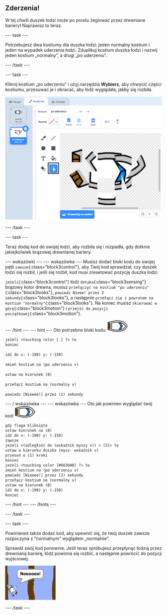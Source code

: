 ## Zderzenia!

W tej chwili duszek łodzi może po prostu żeglować przez drewniane bariery! Naprawisz to teraz.

\--- task \---

Potrzebujesz dwa kostiumy dla duszka łodzi: jeden normalny kostium i jeden na wypadek uderzenia łodzi. Zduplikuj kostium duszka łodzi i nazwij jeden kostium „normalny”, a drugi „po uderzeniu”.

\--- /task \---

\--- task \---

Kliknij kostium „po uderzeniu” i użyj narzędzia **Wybierz**, aby chwycić części kostiumu, przesuwać je i obracać, aby łódź wyglądała, jakby się rozbiła.

![zrzut ekranu](images/boat-hit-costume-annotated.png)

\--- /task \---

\--- task \---

Teraz dodaj kod do swojej łodzi, aby rozbiła się i rozpadła, gdy dotknie jakiejkolwiek brązowej drewnianej bariery.

\--- wskazówki \--- \--- wskazówka \--- Musisz dodać bloki kodu do swojej pętli `zawsze`{:class="block3control"}, aby Twój kod sprawdzał, czy duszek łodzi się rozbił, i jeśli się rozbił, kod musi zresetować pozycję duszka łodzi.

`jeżeli`{:class="block3control"} łódź `dotyka`{:class="block3sensing"} brązowy kolor drewna, musisz `przełączyć na kostium "po uderzeniu"`{:class="block3looks"}, `powiedz Nieee! przez 2 sekundy`{:class="block3looks"}, a następnie `przełącz się z powrotem na kostium "normalny"`{:class="block3looks"}. Na koniec musisz `skierować w górę`{:class="block3motion"} i `przejść do pozycji początkowej`{:class="block3motion"}.

\--- /hint \--- \--- hint \--- Oto potrzebne bloki kodu: ![duszek łodzi](images/boat_resize.png)

```blocks3
jeżeli <touching color [ ] ?> to
koniec

idź do x: (-190) y: (-150)

zmień kostium na (po uderzeniu v)

ustaw na kierunek (0)

przełącz kostium na (normalny v)

powiedz [Nieeee!] przez (2) sekundy
```

\--- / wskazówka \--- \--- wskazówka \--- Oto jak powinien wyglądać twój kod: ![duszek łodzi](images/boat_resize.png)

```blocks3
gdy flaga kliknięta
ustaw kierunek na (0)
idź do x: (-190) y: (-150)
zawsze
jeżeli <(odległość do (wskaźnik myszy v)) > [5]> to
ustaw w kierunku duszka (mysz- wskaźnik v)
przesuń o (1) kroki
koniec
jeżeli <touching color [#663b00] ?> to
zmień kostium na (po uderzeniu v)
powiedz [Nieeee!] przez (2) sekundy
przełącz kostium na (normalny v)
ustaw na kierunek (0)
idź do x: (-190) y: (-150)
koniec
```

\--- /hint \--- \--- /hints \---

\--- /task \---

\--- task \---

Powinieneś także dodać kod, aby upewnić się, że twój duszek zawsze rozpoczyna z "normalnym" wyglądem „normalnie”.

Sprawdź swój kod ponownie. Jeśli teraz spróbujesz przepłynąć łodzią przez drewnianą barierę, łódź powinna się rozbić, a następnie powrócić do pozycji wyjściowej.

![zrzut ekranu](images/boat-crash.png)

\--- /task \---